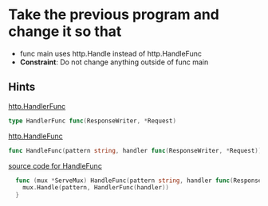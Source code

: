 # Take the previous program and change it so that

* func main uses http.Handle instead of http.HandleFunc
* **Constraint**: Do not change anything outside of func main

## Hints

[http.HandlerFunc](https://godoc.org/net/http#HandlerFunc)

``` Go
type HandlerFunc func(ResponseWriter, *Request)
```

[http.HandleFunc](https://godoc.org/net/http#HandleFunc)

``` Go
func HandleFunc(pattern string, handler func(ResponseWriter, *Request))
```

[source code for HandleFunc](https://golang.org/src/net/http/server.go#L2069)

``` Go
  func (mux *ServeMux) HandleFunc(pattern string, handler func(ResponseWriter, *Request)) {
    mux.Handle(pattern, HandlerFunc(handler))
  }
```
